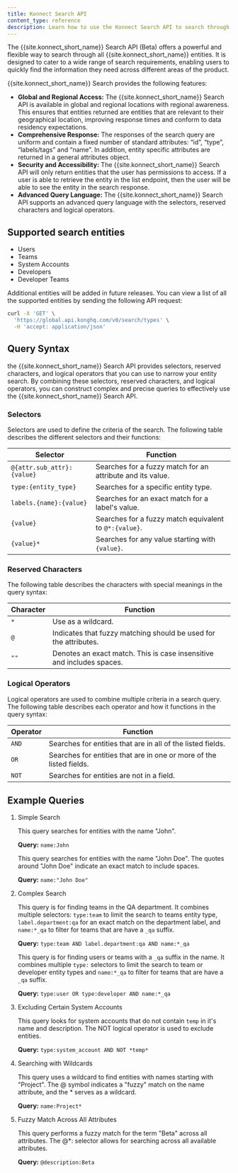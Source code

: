 ```yaml
---
title: Konnect Search API
content_type: reference
description: Learn how to use the Konnect Search API to search through all Konnect entities.
---
```


The {{site.konnect_short_name}} Search API (Beta) offers a powerful and flexible way to search through all {{site.konnect_short_name}} entities. It is designed to cater to a wide range of search requirements, enabling users to quickly find the information they need across different areas of the product.

{{site.konnect_short_name}} Search provides the following features:

* **Global and Regional Access:** The {{site.konnect_short_name}} Search API is available in global and regional locations with regional awareness. This ensures that entities returned are entities that are relevant to their geographical location, improving response times and conform to data residency expectations.
* **Comprehensive Response:** The responses of the search query are uniform and contain a fixed number of standard attributes: “id”, “type”, “labels/tags” and “name”. In addition, entity specific attributes are returned in a general attributes object.
* **Security and Accessibility:** The {{site.konnect_short_name}} Search API will only return entities that the user has permissions to access. If a user is able to retrieve the entity in the list endpoint, then the user will be able to see the entity in the search response.
* **Advanced Query Language:** The {{site.konnect_short_name}} Search API supports an advanced query language with the selectors, reserved characters and logical operators.

## Supported search entities

- Users
- Teams
- System Accounts
- Developers
- Developer Teams

Additional entities will be added in future releases. You can view a list of all the supported entities by sending the following API request:

```bash
curl -X 'GET' \
  'https://global.api.konghq.com/v0/search/types' \
  -H 'accept: application/json'
```

## Query Syntax

the {{site.konnect_short_name}} Search API provides selectors, reserved characters, and logical operators that you can use to narrow your entity search. By combining these selectors, reserved characters, and logical operators, you can construct complex and precise queries to effectively use the {{site.konnect_short_name}} Search API.

### Selectors

Selectors are used to define the criteria of the search. The following table describes the different selectors and their functions:

| Selector    | Function     |
|---------------------------|----------------------|
| `@{attr.sub_attr}:{value}`| Searches for a fuzzy match for an attribute and its value. |
| `type:{entity_type}`      | Searches for a specific entity type.  |
| `labels.{name}:{value}` | Searches for an exact match for a label's value. |
| `{value}` | Searches for a fuzzy match equivalent to `@*:{value}`. |
| `{value}*`  | Searches for any value starting with `{value}`. |

### Reserved Characters

The following table describes the characters with special meanings in the query syntax:

| Character | Function                                     |
|-----------|----------------------------------------------|
| `*`       | Use as a wildcard.                           |
| `@`       | Indicates that fuzzy matching should be used for the attributes.    |
| `""`      | Denotes an exact match. This is case insensitive and includes spaces. |

### Logical Operators

Logical operators are used to combine multiple criteria in a search query. The following table describes each operator and how it functions in the query syntax:

| Operator    | Function                           |
|-------------|------------------------------------|
| `AND`       | Searches for entities that are in all of the listed fields. |
| `OR`        | Searches for entities that are in one or more of the listed fields.       |
| `NOT`       | Searches for entities are not in a field.               |

## Example Queries

1. Simple Search

    This query searches for entities with the name "John".
    
    **Query:** `name:John`

    This query searches for entities with the name "John Doe". The quotes around "John Doe" indicate an exact match to include spaces.
    
    **Query:** `name:"John Doe"`

1. Complex Search
    
    This query is for finding teams in the QA department. It combines multiple selectors: `type:team` to limit the search to teams entity type, `label.department:qa` for an exact match on the department label, and `name:*_qa` to filter for teams that are have a `_qa` suffix.
    
    **Query:** `type:team AND label.department:qa AND name:*_qa`

    This query is for finding users or teams with a `_qa` suffix in the name. It combines multiple `type:` selectors to limit the search to team or developer entity types and `name:*_qa` to filter for teams that are have a `_qa` suffix.
    
    **Query:** `type:user OR type:developer AND name:*_qa`

1. Excluding Certain System Accounts

    This query looks for system accounts that do not contain `temp` in it's name and description. The NOT logical operator is used to exclude entities.
    
    **Query:** `type:system_account AND NOT *temp*`

1. Searching with Wildcards

    This query uses a wildcard to find entities with names starting with "Project". The @ symbol indicates a "fuzzy" match on the name attribute, and the * serves as a wildcard.
    
    **Query:** `name:Project*`

1. Fuzzy Match Across All Attributes

    This query performs a fuzzy match for the term "Beta" across all attributes. The @*: selector allows for searching across all available attributes.
    
    **Query:** `@description:Beta`